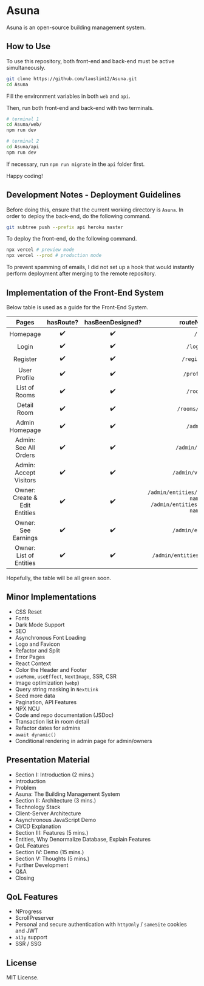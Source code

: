 # Asuna

Asuna is an open-source building management system.

## How to Use

To use this repository, both front-end and back-end must be active simultaneously.

```bash
git clone https://github.com/lauslim12/Asuna.git
cd Asuna
```

Fill the environment variables in both `web` and `api`.

Then, run both front-end and back-end with two terminals.

```bash
# terminal 1
cd Asuna/web/
npm run dev

# terminal 2
cd Asuna/api
npm run dev
```

If necessary, run `npm run migrate` in the `api` folder first.

Happy coding!

## Development Notes - Deployment Guidelines

Before doing this, ensure that the current working directory is `Asuna`. In order to deploy the back-end, do the following command.

```bash
git subtree push --prefix api heroku master
```

To deploy the front-end, do the following command.

```bash
npx vercel # preview mode
npx vercel --prod # production mode
```

To prevent spamming of emails, I did not set up a hook that would instantly perform deployment after merging to the remote repository.

## Implementation of the Front-End System

Below table is used as a guide for the Front-End System.

|             Pages             | hasRoute? | hasBeenDesigned? |                                 routeName                                 |
|:-----------------------------:|:---------:|:----------------:|:-------------------------------------------------------------------------:|
|            Homepage           |     ✔️     |         ✔️        |                                    `/`                                    |
|             Login             |     ✔️     |         ✔️        |                                  `/login`                                 |
|            Register           |     ✔️     |         ✔️        |                                `/register`                                |
|          User Profile         |     ✔️     |         ✔️        |                                 `/profile`                                |
|         List of Rooms         |     ✔️     |         ✔️        |                                  `/rooms`                                 |
|          Detail Room          |     ✔️     |         ✔️        |                               `/rooms/:slug`                              |
|         Admin Homepage        |     ✔️     |         ✔️        |                                  `/admin`                                 |
|     Admin: See All Orders     |     ✔️     |         ✔️        |                              `/admin/orders`                              |
|     Admin: Accept Visitors    |     ✔️     |         ✔️        |                             `/admin/visitors`                             |
| Owner: Create & Edit Entities |     ✔️     |         ✔️        | `/admin/entities/create/:entity-name` `/admin/entities/edit/:entity-name` |
|      Owner: See Earnings      |     ✔️     |         ✔️        |                             `/admin/earnings`                             |
|    Owner: List of Entities    |     ✔️     |         ✔️        |                       `/admin/entities/:entity-name`                      |

Hopefully, the table will be all green soon.

## Minor Implementations

- CSS Reset
- Fonts
- Dark Mode Support
- SEO
- Asynchronous Font Loading
- Logo and Favicon
- Refactor and Split
- Error Pages
- React Context
- Color the Header and Footer
- `useMemo`, `useEffect`, `NextImage`, SSR, CSR
- Image optimization (`webp`)
- Query string masking in `NextLink`
- Seed more data
- Pagination, API Features
- NPX NCU
- Code and repo documentation (JSDoc)
- Transaction list in room detail
- Refactor dates for admins
- `await dynamic()`
- Conditional rendering in admin page for admin/owners

## Presentation Material

- Section I: Introduction (2 mins.)
- Introduction
- Problem
- Asuna: The Building Management System
- Section II: Architecture (3 mins.)
- Technology Stack
- Client-Server Architecture
- Asynchronous JavaScript Demo
- CI/CD Explanation
- Section III: Features (5 mins.)
- Entities, Why Denormalize Database, Explain Features
- QoL Features
- Section IV: Demo (15 mins.)
- Section V: Thoughts (5 mins.)
- Further Development
- Q&A
- Closing

## QoL Features

- NProgress
- ScrollPreserver
- Personal and secure authentication with `httpOnly` / `sameSite` cookies and JWT
- `a11y` support
- SSR / SSG

## License

MIT License.
